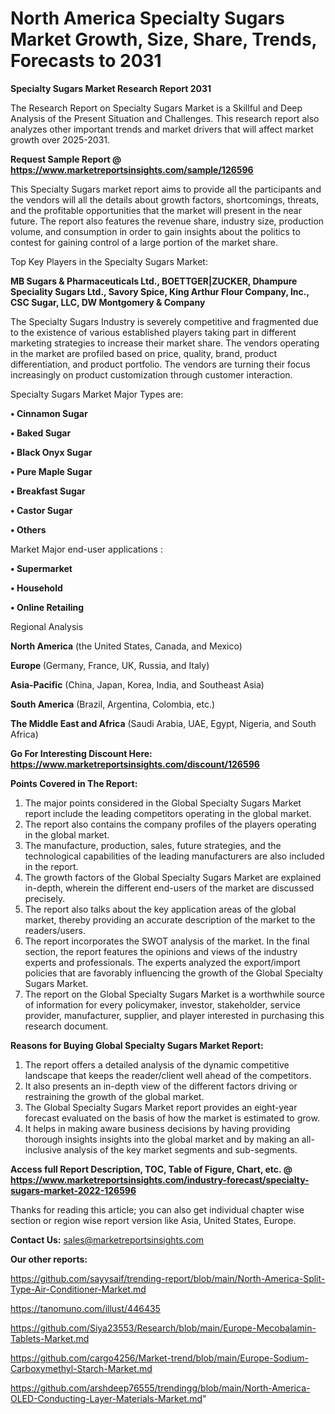 # North America Specialty Sugars Market Growth, Size, Share, Trends, Forecasts to 2031

<strong>Specialty Sugars Market Research Report 2031</strong>

The Research Report on Specialty Sugars Market is a Skillful and Deep Analysis of the Present Situation and Challenges. This research report also analyzes other important trends and market drivers that will affect market growth over 2025-2031.

<strong>Request Sample Report @ <a href=https://www.marketreportsinsights.com/sample/126596>https://www.marketreportsinsights.com/sample/126596</a></strong>

This Specialty Sugars market report aims to provide all the participants and the vendors will all the details about growth factors, shortcomings, threats, and the profitable opportunities that the market will present in the near future. The report also features the revenue share, industry size, production volume, and consumption in order to gain insights about the politics to contest for gaining control of a large portion of the market share.

Top Key Players in the Specialty Sugars Market:

<strong>MB Sugars & Pharmaceuticals Ltd., BOETTGER|ZUCKER, Dhampure Speciality Sugars Ltd., Savory Spice, King Arthur Flour Company, Inc., CSC Sugar, LLC, DW Montgomery & Company</strong>

The Specialty Sugars Industry is severely competitive and fragmented due to the existence of various established players taking part in different marketing strategies to increase their market share. The vendors operating in the market are profiled based on price, quality, brand, product differentiation, and product portfolio. The vendors are turning their focus increasingly on product customization through customer interaction.

Specialty Sugars Market Major Types are:

<strong>• Cinnamon Sugar

• Baked Sugar

• Black Onyx Sugar

• Pure Maple Sugar

• Breakfast Sugar

• Castor Sugar

• Others</strong>

Market Major end-user applications :

<strong>• Supermarket

• Household

• Online Retailing</strong>

Regional Analysis

</u><strong><b>North America</b></strong> (the United States, Canada, and Mexico)

<strong><b>Europe </b></strong>(Germany, France, UK, Russia, and Italy)

<strong><b>Asia-Pacific</b></strong> (China, Japan, Korea, India, and Southeast Asia)

<strong><b>South America</b></strong> (Brazil, Argentina, Colombia, etc.)

<strong><b>The Middle East and Africa</b></strong> (Saudi Arabia, UAE, Egypt, Nigeria, and South Africa)

<strong>Go For Interesting Discount Here: <a href=https://www.marketreportsinsights.com/discount/126596>https://www.marketreportsinsights.com/discount/126596</a></strong>

<strong>Points Covered in The Report:</strong>
<ol>
  <li>The major points considered in the Global Specialty Sugars Market report include the leading competitors operating in the global market.</li>
  <li>The report also contains the company profiles of the players operating in the global market.</li>
  <li>The manufacture, production, sales, future strategies, and the technological capabilities of the leading manufacturers are also included in the report.</li>
  <li>The growth factors of the Global Specialty Sugars Market are explained in-depth, wherein the different end-users of the market are discussed precisely.</li>
  <li>The report also talks about the key application areas of the global market, thereby providing an accurate description of the market to the readers/users.</li>
  <li>The report incorporates the SWOT analysis of the market. In the final section, the report features the opinions and views of the industry experts and professionals. The experts analyzed the export/import policies that are favorably influencing the growth of the Global Specialty Sugars Market.</li>
  <li>The report on the Global Specialty Sugars Market is a worthwhile source of information for every policymaker, investor, stakeholder, service provider, manufacturer, supplier, and player interested in purchasing this research document.</li>
</ol>
<strong>Reasons for Buying Global Specialty Sugars Market Report:</strong>

<ol>
  <li>The report offers a detailed analysis of the dynamic competitive landscape that keeps the reader/client well ahead of the competitors.</li>
  <li>It also presents an in-depth view of the different factors driving or restraining the growth of the global market.</li>
  <li>The Global Specialty Sugars Market report provides an eight-year forecast evaluated on the basis of how the market is estimated to grow.</li>
  <li>It helps in making aware business decisions by having providing thorough insights insights into the global market and by making an all-inclusive analysis of the key market segments and sub-segments.</li>
</ol>
<strong>Access full Report Description, TOC, Table of Figure, Chart, etc. @ <a href=https://www.marketreportsinsights.com/industry-forecast/specialty-sugars-market-2022-126596>https://www.marketreportsinsights.com/industry-forecast/specialty-sugars-market-2022-126596</a></strong>


Thanks for reading this article; you can also get individual chapter wise section or region wise report version like Asia, United States, Europe.

<strong>Contact Us:</strong>
sales@marketreportsinsights.com

<strong>Our other reports:</strong>

<a href=https://github.com/sayysaif/trending-report/blob/main/North-America-Split-Type-Air-Conditioner-Market.md>https://github.com/sayysaif/trending-report/blob/main/North-America-Split-Type-Air-Conditioner-Market.md</a>

<a href=https://tanomuno.com/illust/446435>https://tanomuno.com/illust/446435</a>

<a href=https://github.com/Siya23553/Research/blob/main/Europe-Mecobalamin-Tablets-Market.md>https://github.com/Siya23553/Research/blob/main/Europe-Mecobalamin-Tablets-Market.md</a>

<a href=https://github.com/cargo4256/Market-trend/blob/main/Europe-Sodium-Carboxymethyl-Starch-Market.md>https://github.com/cargo4256/Market-trend/blob/main/Europe-Sodium-Carboxymethyl-Starch-Market.md</a>

<a href=https://github.com/arshdeep76555/trendingg/blob/main/North-America-OLED-Conducting-Layer-Materials-Market.md>https://github.com/arshdeep76555/trendingg/blob/main/North-America-OLED-Conducting-Layer-Materials-Market.md</a>"
